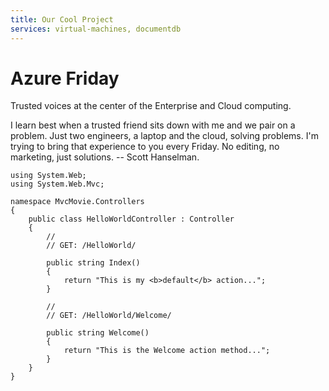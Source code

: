 ```yaml
---
title: Our Cool Project
services: virtual-machines, documentdb
---
```


Azure Friday
=======

Trusted voices at the center of the Enterprise and Cloud computing.

I learn best when a trusted friend sits down with me and we pair on a problem. Just two engineers, a laptop and the cloud, solving problems. I'm trying to bring that experience to you every Friday. No editing, no marketing, just solutions. -- Scott Hanselman.

    using System.Web;
    using System.Web.Mvc; 
    
    namespace MvcMovie.Controllers 
    { 
        public class HelloWorldController : Controller 
        { 
            // 
            // GET: /HelloWorld/ 
    
            public string Index() 
            { 
                return "This is my <b>default</b> action..."; 
            } 
    
            // 
            // GET: /HelloWorld/Welcome/ 
    
            public string Welcome() 
            { 
                return "This is the Welcome action method..."; 
            } 
        } 
    }
